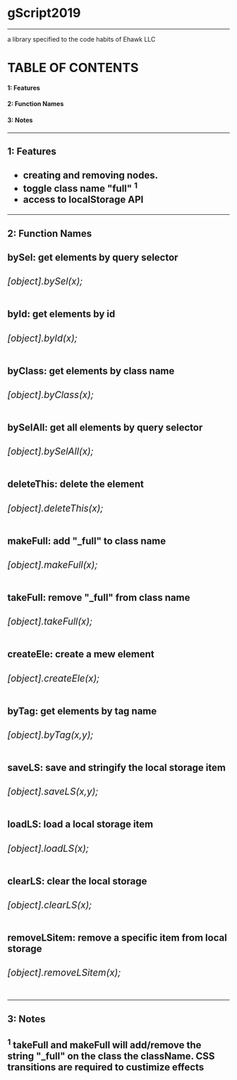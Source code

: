 # gScript2019 
____

a library specified to the code habits of Ehawk LLC
<h1>TABLE OF CONTENTS</h1>

<h4>1: Features<h4>
<h4>2: Function Names<h4>
<h4>3: Notes<h4>

____

<h2>1: Features<h2>

- creating and removing nodes.
- toggle class name "full" <sup>1</sup>
- access to localStorage API

____
<h2>2: Function Names<h2>

<div>bySel: get elements by query selector<h6>[object].bySel(x);</h6></div>
<div>byId: get elements by id<h6>[object].byId(x);</h6></div>
<div>byClass: get elements by class name<h6>[object].byClass(x);</h6></div>
<div>bySelAll: get all elements by query selector<h6>[object].bySelAll(x);</h6></div>
<div>deleteThis: delete the element<h6>[object].deleteThis(x);</h6></div>
<div>makeFull: add "_full" to class name<h6>[object].makeFull(x);</h6></div>
<div>takeFull: remove "_full" from class name<h6>[object].takeFull(x);</h6></div>
<div>createEle: create a mew element<h6>[object].createEle(x);</h6></div>
<div>byTag: get elements by tag name<h6>[object].byTag(x,y);</h6></div>
<div>saveLS: save and stringify the local storage item<h6>[object].saveLS(x,y);</h6></div>
<div>loadLS: load a local storage item<h6>[object].loadLS(x);</h6></div>
<div>clearLS: clear the local storage<h6>[object].clearLS(x);</h6></div>
<div>removeLSitem: remove a specific item from local storage<h6>[object].removeLSitem(x);</h6></div>

____
<h2>3: Notes<h2>

<sup>1</sup> takeFull and makeFull will add/remove the string "\_full" on the class the className.  CSS transitions are required to custimize effects

